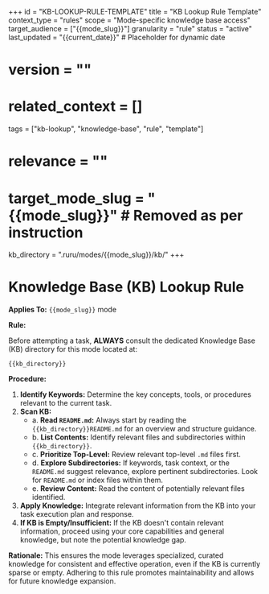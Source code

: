 +++
id = "KB-LOOKUP-RULE-TEMPLATE"
title = "KB Lookup Rule Template"
context_type = "rules"
scope = "Mode-specific knowledge base access"
target_audience = ["{{mode_slug}}"]
granularity = "rule"
status = "active"
last_updated = "{{current_date}}" # Placeholder for dynamic date
# version = ""
# related_context = []
tags = ["kb-lookup", "knowledge-base", "rule", "template"]
# relevance = ""
# target_mode_slug = "{{mode_slug}}" # Removed as per instruction
kb_directory = ".ruru/modes/{{mode_slug}}/kb/"
+++

# Knowledge Base (KB) Lookup Rule

**Applies To:** `{{mode_slug}}` mode

**Rule:**

Before attempting a task, **ALWAYS** consult the dedicated Knowledge Base (KB) directory for this mode located at:

`{{kb_directory}}`

**Procedure:**

1.  **Identify Keywords:** Determine the key concepts, tools, or procedures relevant to the current task.
2.  **Scan KB:**
    *   a. **Read `README.md`:** Always start by reading the `{{kb_directory}}README.md` for an overview and structure guidance.
    *   b. **List Contents:** Identify relevant files and subdirectories within `{{kb_directory}}`.
    *   c. **Prioritize Top-Level:** Review relevant top-level `.md` files first.
    *   d. **Explore Subdirectories:** If keywords, task context, or the `README.md` suggest relevance, explore pertinent subdirectories. Look for `README.md` or index files within them.
    *   e. **Review Content:** Read the content of potentially relevant files identified.
3.  **Apply Knowledge:** Integrate relevant information from the KB into your task execution plan and response.
4.  **If KB is Empty/Insufficient:** If the KB doesn't contain relevant information, proceed using your core capabilities and general knowledge, but note the potential knowledge gap.

**Rationale:** This ensures the mode leverages specialized, curated knowledge for consistent and effective operation, even if the KB is currently sparse or empty. Adhering to this rule promotes maintainability and allows for future knowledge expansion.